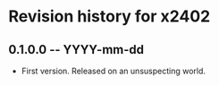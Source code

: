 # Revision history for x2402

## 0.1.0.0 -- YYYY-mm-dd

* First version. Released on an unsuspecting world.
